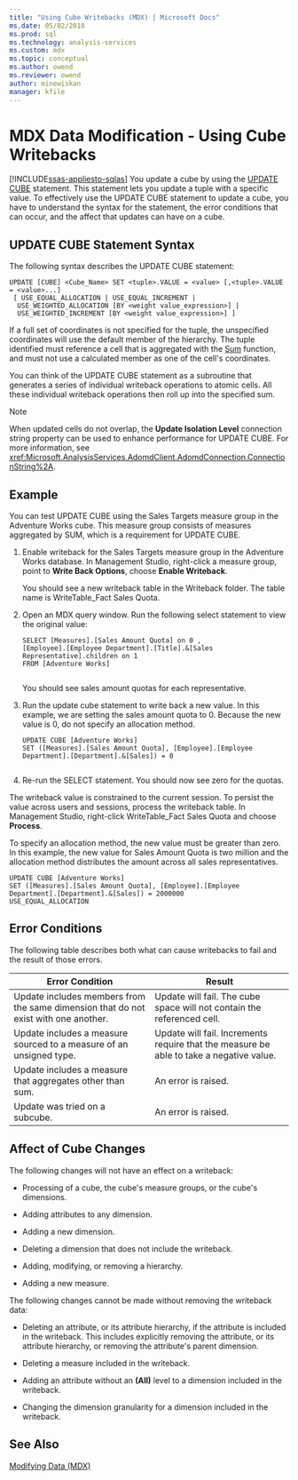 ```yaml
---
title: "Using Cube Writebacks (MDX) | Microsoft Docs"
ms.date: 05/02/2018
ms.prod: sql
ms.technology: analysis-services
ms.custom: mdx
ms.topic: conceptual
ms.author: owend
ms.reviewer: owend
author: minewiskan
manager: kfile
---
```

# MDX Data Modification - Using Cube Writebacks
[!INCLUDE[ssas-appliesto-sqlas](../../../includes/ssas-appliesto-sqlas.md)]
  You update a cube by using the [UPDATE CUBE](/sql/mdx/mdx-data-manipulation-update-cube) statement. This statement lets you update a tuple with a specific value. To effectively use the UPDATE CUBE statement to update a cube, you have to understand the syntax for the statement, the error conditions that can occur, and the affect that updates can have on a cube.  
  
## UPDATE CUBE Statement Syntax  
 The following syntax describes the UPDATE CUBE statement:  
  
```  
UPDATE [CUBE] <Cube_Name> SET <tuple>.VALUE = <value> [,<tuple>.VALUE = <value>...]  
 [ USE_EQUAL_ALLOCATION | USE_EQUAL_INCREMENT |  
  USE_WEIGHTED_ALLOCATION [BY <weight value_expression>] |  
  USE_WEIGHTED_INCREMENT [BY <weight value_expression>] ]   
```  
  
 If a full set of coordinates is not specified for the tuple, the unspecified coordinates will use the default member of the hierarchy. The tuple identified must reference a cell that is aggregated with the [Sum](/sql/mdx/sum-mdx) function, and must not use a calculated member as one of the cell's coordinates.  
  
 You can think of the UPDATE CUBE statement as a subroutine that generates a series of individual writeback operations to atomic cells. All these individual writeback operations then roll up into the specified sum.  
  
> [!NOTE]  
>  When updated cells do not overlap, the **Update Isolation Level** connection string property can be used to enhance performance for UPDATE CUBE. For more information, see <xref:Microsoft.AnalysisServices.AdomdClient.AdomdConnection.ConnectionString%2A>.  
  
## Example  
 You can test UPDATE CUBE using the Sales Targets measure group in the Adventure Works cube. This measure group consists of measures aggregated by SUM, which is a requirement for UPDATE CUBE.  
  
1.  Enable writeback for the Sales Targets measure group in the Adventure Works database. In Management Studio, right-click a measure group, point to **Write Back Options**, choose **Enable Writeback**.  
  
     You should see a new writeback table in the Writeback folder. The table name is WriteTable_Fact Sales Quota.  
  
2.  Open an MDX query window. Run the following select statement to view the original value:  
  
    ```  
    SELECT [Measures].[Sales Amount Quota] on 0 ,  
    [Employee].[Employee Department].[Title].&[Sales Representative].children on 1  
    FROM [Adventure Works]  
  
    ```  
  
     You should see sales amount quotas for each representative.  
  
3.  Run the update cube statement to write back a new value. In this example, we are setting the sales amount quota to 0. Because the new value is 0, do not specify an allocation method.  
  
    ```  
    UPDATE CUBE [Adventure Works]   
    SET ([Measures].[Sales Amount Quota], [Employee].[Employee Department].[Department].&[Sales]) = 0  
  
    ```  
  
4.  Re-run the SELECT statement. You should now see zero for the quotas.  
  
 The writeback value is constrained to the current session. To persist the value across users and sessions, process the writeback table. In Management Studio, right-click WriteTable_Fact Sales Quota and choose **Process**.  
  
 To specify an allocation method, the new value must be greater than zero. In this example, the new value for Sales Amount Quota is two million and the allocation method distributes the amount across all sales representatives.  
  
```  
UPDATE CUBE [Adventure Works]   
SET ([Measures].[Sales Amount Quota], [Employee].[Employee Department].[Department].&[Sales]) = 2000000   
USE_EQUAL_ALLOCATION  
```  
  
## Error Conditions  
 The following table describes both what can cause writebacks to fail and the result of those errors.  
  
|Error Condition|Result|  
|---------------------|------------|  
|Update includes members from the same dimension that do not exist with one another.|Update will fail. The cube space will not contain the referenced cell.|  
|Update includes a measure sourced to a measure of an unsigned type.|Update will fail. Increments require that the measure be able to take a negative value.|  
|Update includes a measure that aggregates other than sum.|An error is raised.|  
|Update was tried on a subcube.|An error is raised.|  
  
## Affect of Cube Changes  
 The following changes will not have an effect on a writeback:  
  
-   Processing of a cube, the cube's measure groups, or the cube's dimensions.  
  
-   Adding attributes to any dimension.  
  
-   Adding a new dimension.  
  
-   Deleting a dimension that does not include the writeback.  
  
-   Adding, modifying, or removing a hierarchy.  
  
-   Adding a new measure.  
  
 The following changes cannot be made without removing the writeback data:  
  
-   Deleting an attribute, or its attribute hierarchy, if the attribute is included in the writeback. This includes explicitly removing the attribute, or its attribute hierarchy, or removing the attribute's parent dimension.  
  
-   Deleting a measure included in the writeback.  
  
-   Adding an attribute without an **(All)** level to a dimension included in the writeback.  
  
-   Changing the dimension granularity for a dimension included in the writeback.  
  
## See Also  
 [Modifying Data &#40;MDX&#41;](../../../analysis-services/multidimensional-models/mdx/mdx-data-modification-modifying-data.md)  
  
  
